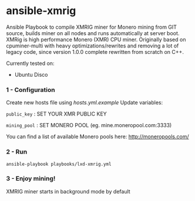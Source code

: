 # ansible-xmrig
Ansible Playbook to compile XMRIG miner for Monero mining from GIT source, builds miner on all nodes and runs automatically at server boot.
XMRig is high performance Monero (XMR) CPU miner. Originally based on cpuminer-multi with heavy optimizations/rewrites and removing a lot of legacy code, since version 1.0.0 complete rewritten from scratch on C++.

Currently tested on:
* Ubuntu Disco

### 1 - Configuration

Create new hosts file using *hosts.yml.example*
Update variables:

`public_key` : SET YOUR XMR PUBLIC KEY

`mining_pool` : SET MONERO POOL (eg. mine.moneropool.com:3333)

You can find a list of available Monero pools here:
http://moneropools.com/


### 2 - Run

```
ansible-playbook playbooks/lxd-xmrig.yml
```

### 3 - Enjoy mining!

XMRIG miner starts in background mode by default
